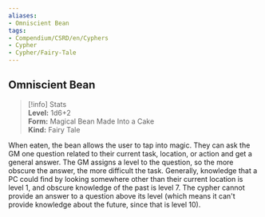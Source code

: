 ```yaml
---
aliases:
- Omniscient Bean
tags:
- Compendium/CSRD/en/Cyphers
- Cypher
- Cypher/Fairy-Tale
---
```


  
## Omniscient Bean  
>[!info] Stats  
> **Level:** 1d6+2  
> **Form:** Magical Bean Made Into a Cake  
> **Kind:** Fairy Tale
  
When eaten, the bean allows the user to tap into magic. They can ask the GM one question related to their current task, location, or action and get a general answer. The GM assigns a level to the question, so the more obscure the answer, the more difficult the task. Generally, knowledge that a PC could find by looking somewhere other than their current location is level 1, and obscure knowledge of the past is level 7. The cypher cannot provide an answer to a question above its level (which means it can't provide knowledge about the future, since that is level 10).